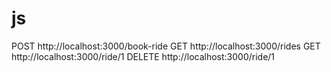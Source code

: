 # js
POST http://localhost:3000/book-ride
GET http://localhost:3000/rides
GET http://localhost:3000/ride/1
DELETE http://localhost:3000/ride/1
